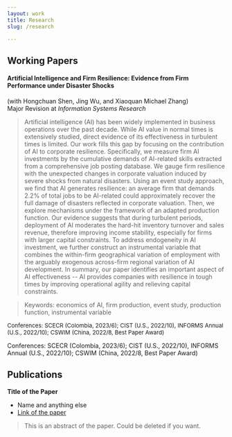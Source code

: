 ```yaml
---
layout: work
title: Research
slug: /research

---
```


## Working Papers

#### Artificial Intelligence and Firm Resilience: Evidence from Firm Performance under Disaster Shocks ####
 
(with Hongchuan Shen, Jing Wu, and Xiaoquan Michael Zhang)
</br>
Major Revision at *Information Systems Research*

> Artificial intelligence (AI) has been widely implemented in business operations over the past decade. While AI value in normal times is extensively studied, direct evidence of its effectiveness in turbulent times is limited. Our work fills this gap by focusing on the contribution of AI to corporate resilience. Specifically, we measure firm AI investments by the cumulative demands of AI-related skills extracted from a comprehensive job posting database. We gauge firm resilience with the unexpected changes in corporate valuation induced by severe shocks from natural disasters. Using an event study approach, we find that AI generates resilience: an average firm that demands 2.2\% of total jobs to be AI-related could approximately recover the full damage of disasters reflected in corporate valuation. Then, we explore mechanisms under the framework of an adapted production function. Our evidence suggests that during turbulent periods, deployment of AI moderates the hard-hit inventory turnover and sales revenue, therefore improving income stability, especially for firms with larger capital constraints. To address endogeneity in AI investment, we further construct an instrumental variable that combines the within-firm geographical variation of employment with the arguably exogenous across-firm regional variation of AI development. In summary, our paper identifies an important aspect of AI effectiveness -- AI provides companies with resilience in tough times by improving operational agility and relieving capital constraints.

> Keywords: economics of AI, firm production, event study, production function, instrumental variable

<font size="2"> Conferences: SCECR (Colombia, 2023/6); CIST (U.S., 2022/10), INFORMS Annual (U.S., 2022/10); CSWIM (China, 2022/8, Best Paper Award) </font>

<span style="font-size:1em;">Conferences: SCECR (Colombia, 2023/6); CIST (U.S., 2022/10), INFORMS Annual (U.S., 2022/10); CSWIM (China, 2022/8, Best Paper Award)</span>


## Publications

**Title of the Paper**

- Name and anything else
- [Link of the paper]()

> This is an abstract of the paper. Could be deleted if you want.
